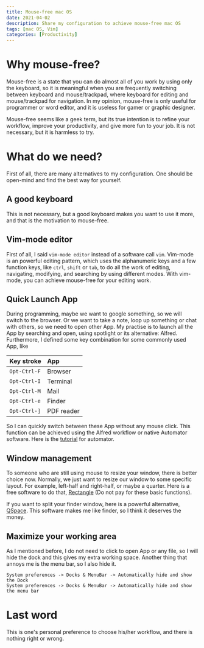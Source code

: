 ```yaml
---
title: Mouse-free mac OS
date: 2021-04-02
description: Share my configuration to achieve mouse-free mac OS
tags: [mac OS, Vim]
categories: [Productivity]
---
```


# Why mouse-free?

Mouse-free is a state that you can do almost all of you work by using only the
keyboard, so it is meaningful when you are frequently switching between keyboard
and mouse/trackpad, where keyboard for editing and mouse/trackpad for
navigation. In my opinion, mouse-free is only useful for programmer or word
editor, and it is useless for gamer or graphic designer.

Mouse-free seems like a geek term, but its true intention is to refine your
workflow, improve your productivity, and give more fun to your job. It is not
necessary, but it is harmless to try.

# What do we need?

First of all, there are many alternatives to my configuration. One should be
open-mind and find the best way for yourself.

## A good keyboard

This is not necessary, but a good keyboard makes you want to use it more, and
that is the motivation to mouse-free.

## Vim-mode editor

First of all, I said `vim-mode editor` instead of a software call `vim`.
Vim-mode is an powerful editing pattern, which uses the alphanumeric keys and a
few function keys, like `ctrl`, `shift` or `tab`, to do all the work of editing,
navigating, modifying, and searching by using different modes. With vim-mode,
you can achieve mouse-free for your editing work.

## Quick Launch App

During programming, maybe we want to google something, so we will switch to the
browser. Or we want to take a note, loop up something or chat with others, so we
need to open other App. My practise is to launch all the App by searching and
open, using spotlight or its alternative: Alfred. Furthermore, I defined some
key combination for some commonly used App, like

| Key stroke   | App        |
| :----------- | :--------- |
| `Opt-Ctrl-F` | Browser    |
| `Opt-Ctrl-I` | Terminal   |
| `Opt-Ctrl-M` | Mail       |
| `Opt-Ctrl-e` | Finder     |
| `Opt-Ctrl-]` | PDF reader |

So I can quickly switch between these App without any mouse click. This
function can be achieved using the Alfred workflow or native Automator software.
Here is the
[tutorial](https://learn.adafruit.com/launch-deck-trellis-m4/app-launching) for
automator.

## Window management

To someone who are still using mouse to resize your window, there is better
choice now. Normally, we just want to resize our window to some specific layout.
For example, left-half and right-half, or maybe a quarter. Here is a free
software to do that, [Rectangle](https://rectangleapp.com/) (Do not pay for
these basic functions).

If you want to split your finder window, here is a powerful alternative,
[QSpace](https://qspace.awehunt.com/en-us/index.html). This software makes me
like finder, so I think it deserves the money.

## Maximize your working area

As I mentioned before, I do not need to click to open App or any file, so I
will hide the dock and this gives my extra working space. Another thing that
annoys me is the menu bar, so I also hide it.

```text
System preferences -> Docks & MenuBar -> Automatically hide and show the Dock
System preferences -> Docks & MenuBar -> Automatically hide and show the menu bar
```

# Last word

This is one's personal preference to choose his/her workflow, and there is
nothing right or wrong.
